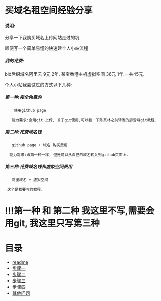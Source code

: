 # 买域名租空间经验分享

#### 说明:

分享一下我购买域名上传网站走过的坑

顺便写一个简单易懂的快速建个人小站流程

##### 我的花费:

bid后缀域名阿里云 9元 2年.    某宝香港主机虚拟空间  36元 1年.一共45元.

个人小站我尝试过的方式以下几种:

##### 第一种:完全免费的

```
    使用github page

   能力需求:会用git 上传, 关于git使用,可以看一下陈其林之前转发的廖雪峰git教程.
```

##### 第二种:花费域名钱

```
   github page + 域名 购买费用

  能力需求:跟第一种一样, 但是可以从自己的域名转入到github页面上.
```

##### 第三种:花费域名钱和虚拟空间费用

```
   阿里域名 + 虚拟空间

 这个是我要写的教程. 
```

# !!!第一种 和 第二种 我这里不写,需要会用git,  我这里只写第三种



# 目录

* [readme](README.md)
* [步骤一](process1.md)
* [步骤二](process2.md)
* [步骤三](process3.md)
* [步骤四](process4.md)
* [其他问题](other.md)

